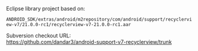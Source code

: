 Eclipse library project based on:

`ANDROID_SDK/extras/android/m2repository/com/android/support/recyclerview-v7/21.0.0-rc1/recyclerview-v7-21.0.0-rc1.aar`

Subversion checkout URL:<br/>
    https://github.com/dandar3/android-support-v7-recyclerview/trunk
